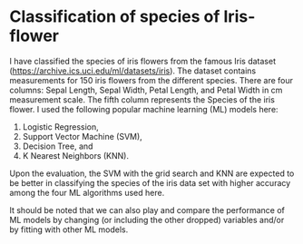 # Classification of species of Iris-flower
I have classified the species of iris flowers from the famous Iris dataset (https://archive.ics.uci.edu/ml/datasets/iris). The dataset contains measurements for 150 iris flowers from the different species. There are four columns: Sepal Length, Sepal Width, Petal Length, and Petal Width in cm measurement scale. The fifth column represents the Species of the iris flower. I used the following popular machine learning (ML) models here:
1. Logistic Regression, 
2. Support Vector Machine (SVM), 
3. Decision Tree, and
4. K Nearest Neighbors (KNN).

Upon the evaluation, the SVM with the grid search and KNN are expected to be better in classifying the species of the iris data set with higher accuracy among the four ML algorithms used here. 

It should be noted that we can also play and compare the performance of ML models by changing (or including the other dropped) variables and/or by fitting with other ML models.
